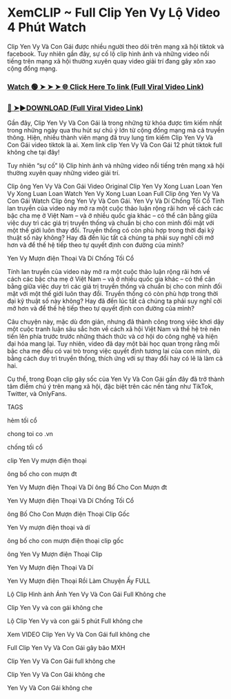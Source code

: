 # XemCLIP ~ Full Clip Yen Vy Lộ Video 4 Phút Watch

Clip Yen Vy Và Con Gái được nhiều người theo dõi trên mạng xã hội tiktok và facebook. Tuy nhiên gần đây, sự cố lộ clip hình ảnh và những video nổi tiếng trên mạng xã hội thường xuyên quay video giải trí đang gây xôn xao cộng đồng mạng.


### [Watch 🟢 ➤ ➤ ➤ 🌐 Click Here To link (Full Viral Video Link)](https://cinesky.today/clip-yen-vy-video/)

### [🔴 ➤►DOWNLOAD (Full Viral Video Link)](https://cinesky.today/clip-yen-vy-video/)

Gần đây, Clip Yen Vy Và Con Gái là trong những từ khóa được tìm kiếm nhất trong những ngày qua thu hút sự chú ý lớn từ cộng đồng mạng mà cả truyền thông. Hiện, nhiều thành viên mạng đã truy lung tìm kiếm Clip Yen Vy Và Con Gái video tiktok là ai. Xem link clip Yen Vy Và Con Gái 12 phút tiktok full không che tại đây!

Tuy nhiên “sự cố” lộ Clip hình ảnh và những video nổi tiếng trên mạng xã hội thường xuyên quay những video giải trí.

Clip ông Yen Vy Và Con Gái Video Original Clip Yen Vy Xong Luan Loan Yen Vy Xong Luan Loan Watch Yen Vy Xong Luan Loan Full Clip ông Yen Vy Và Con Gái Watch Clip ông Yen Vy Và Con Gái. Yen Vy Và Dí Chống Tối Cổ Tính lan truyền của video này mở ra một cuộc thảo luận rộng rãi hơn về cách các bậc cha mẹ ở Việt Nam – và ở nhiều quốc gia khác – có thể cân bằng giữa việc duy trì các giá trị truyền thống và chuẩn bị cho con mình đối mặt với một thế giới luôn thay đổi. Truyền thống có còn phù hợp trong thời đại kỹ thuật số này không? Hay đã đến lúc tất cả chúng ta phải suy nghĩ cởi mở hơn và để thế hệ tiếp theo tự quyết định con đường của mình?

Yen Vy Mượn điện Thoại Và Dí Chống Tối Cổ

Tính lan truyền của video này mở ra một cuộc thảo luận rộng rãi hơn về cách các bậc cha mẹ ở Việt Nam – và ở nhiều quốc gia khác – có thể cân bằng giữa việc duy trì các giá trị truyền thống và chuẩn bị cho con mình đối mặt với một thế giới luôn thay đổi. Truyền thống có còn phù hợp trong thời đại kỹ thuật số này không? Hay đã đến lúc tất cả chúng ta phải suy nghĩ cởi mở hơn và để thế hệ tiếp theo tự quyết định con đường của mình?

Câu chuyện này, mặc dù đơn giản, nhưng đã thành công trong việc khơi dậy một cuộc tranh luận sâu sắc hơn về cách xã hội Việt Nam và thế hệ trẻ nên tiến lên phía trước trước những thách thức và cơ hội do công nghệ và hiện đại hóa mang lại. Tuy nhiên, video đã dạy một bài học quan trọng rằng mỗi bậc cha mẹ đều có vai trò trong việc quyết định tương lai của con mình, dù bằng cách duy trì truyền thống, thích ứng với sự thay đổi hay có lẽ là làm cả hai.

Cụ thể, trong Đoạn clip gây sốc của Yen Vy Và Con Gái gần đây đã trở thành tâm điểm chú ý trên mạng xã hội, đặc biệt trên các nền tảng như TikTok, Twitter, và OnlyFans.

TAGS

hẻm tối cổ

chong toi co .vn

chống tối cổ

clip Yen Vy mượn điện thoại

ông bố cho con mượn đt

Yen Vy Mượn điện Thoại Và Dí ông Bố Cho Con Mượn đt

Yen Vy Mượn điện Thoại Và Dí Chống Tối Cổ

ông Bố Cho Con Mượn điện Thoại Clip Gốc

Yen Vy mượn điện thoại và dí

ông bố cho con mượn điện thoại clip gốc

ông Yen Vy Mượn điện Thoại Clip

Yen Vy Mượn điện Thoại Và Dí

Yen Vy Mượn điện Thoại Rồi Làm Chuyện Ấy FULL

Lộ Clip Hình ảnh Ánh Yen Vy Và Con Gái Full Không che

Clip Yen Vy và con gái không che

Lộ Clip Yen Vy và con gái 5 phút Full không che

Xem VIDEO Clip Yen Vy Và Con Gái full không che

Full Clip Yen Vy Và Con Gái gây bão MXH

Clip Yen Vy Và Con Gái full không che

Clip Yen Vy Và Con Gái không che

Yen Vy Và Con Gái không che
